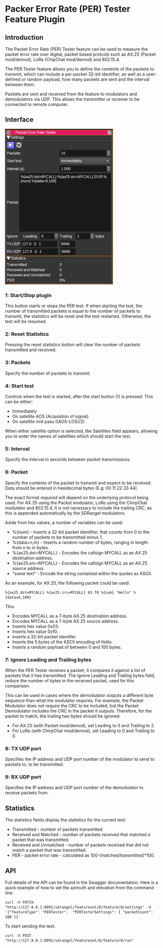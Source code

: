 <h1>Packer Error Rate (PER) Tester Feature Plugin</h1>

<h2>Introduction</h2>

The Packet Error Rate (PER) Tester feature can be used to measure the packet error rate over digital, packet based protcols such as AX.25 (Packet mod/demod), LoRa (ChipChat mod/demod) and 802.15.4.

The PER Tester feature allows you to define the contents of the packets to transmit, which can include a per-packet 32-bit identifier, as well as a user-defined or random payload, how many packets are sent and the interval between them.

Packets are sent and received from the feature to modulators and demodulators via UDP. This allows the transmitter or receiver to be connected to remote computer.

<h2>Interface</h2>

![PER Tester feature plugin GUI](../../../doc/img/PERTester_plugin.png)

<h3>1: Start/Stop plugin</h3>

This button starts or stops the PER test. If when starting the test, the number of transmitted packets is equal to the number of packets to transmit, the statistics will be reset and the test restarted. Otherwise, the test will be resumed.

<h3>2: Reset Statistics</h3>

Pressing the reset statistics button will clear the number of packets transmitted and received.

<h3>3: Packets</h3>

Specify the number of packets to transmit.

<h3>4: Start test</h3>

Controls when the test is started, after the start button (1) is pressed. This can be either:

* Immediately
* On satellite AOS (Acquistion of signal)
* On satellite mid pass ((AOS-LOS)/2)

When either satellite option is selected, the Satellites field appears, allowing you to enter the names of satellites which should start the test.

<h3>5: Interval</h3>

Specify the interval in seconds between packet transmissions.

<h3>6: Packet</h3>

Specify the contents of the packet to transmit and expect to be received. Data should be entered in hexidecimal bytes (E.g: 00 11 22 33 44).

The exact format required will depend on the underlying protocol being used. For AX.25 using the Packet modulator, LoRo using the ChirpChat modulator and 802.15.4, it is not necessary to include the trailing CRC, as this is appended automatically by the SDRangel modulators.

Aside from hex values, a number of variables can be used:

* %{num} - Inserts a 32-bit packet identifier, that counts from 0 to the number of packets to be transmitted minus 1.
* %{data=n,m} - Inserts a random number of bytes, ranging in length from n to m bytes.
* %{ax25.dst=MYCALL} - Encodes the callsign MYCALL as an AX.25 destination address.
* %{ax25.src=MYCALL} - Encodes the callsign MYCALL as an AX.25 source address.
* "some text" - Encode the string contained within the quotes as ASCII.

As an example, for AX.25, the following packet could be used:

    %{ax25.dst=MYCALL} %{ax25.src=MYCALL} 03 f0 %{num} "Hello" %{data=0,100}

This:

* Encodes MYCALL as a 7-byte AX.25 destination address.
* Encodes MYCALL as a 7-byte AX.25 source address.
* Inserts hex value 0x03.
* Inserts hex value 0xf0.
* Inserts a 32-bit packet identifer.
* Inserts the 5 bytes of the ASCII encoding of Hello.
* Inserts a random payload of between 0 and 100 bytes.

<h3>7: Ignore Leading and Trailing bytes</h3>

When the PER Tester receives a packet, it compares it against a list of packets that it has transmitted. The ignore Leading and Trailing bytes field, reduce the number of bytes in the received packet, used for this comparison.

This can be used in cases where the demodulator outputs a different byte sequence than what the modulator requires. For example, the Packet Modulator does not require the CRC to be included, but the Packet Demodulator includes the CRC in the packet it outputs. Therefore, for the packet to match, the trailing two bytes should be ignored.

* For AX.25 (with Packet mod/demod), set Leading to 0 and Trailing to 2.
* For LoRa (with ChirpChat mod/demod), set Leading to 0 and Trailing to 0.

<h3>8: TX UDP port</h3>

Specifies the IP address and UDP port number of the modulator to send to packets to, to be transmitted.

<h3>9: RX UDP port</h3>

Specifies the IP address and UDP port number of the demodulator to receive packets from.

<h2>Statistics</h2>

The statistics fields display the statistics for the current test:

* Transmitted - number of packets transmitted.
* Received and Matched - number of packets received that matched a packet that was transmitted.
* Received and Unmatched - number of packets received that did not match a packet that was transmitted.
* PER - packet error rate - calculated as 100-(matched/transmitted)*100.

<h2>API</h2>

Full details of the API can be found in the Swagger documentation. Here is a quick example of how to set the azimuth and elevation from the command line:

    curl -X PATCH "http://127.0.0.1:8091/sdrangel/featureset/0/feature/0/settings" -d '{"featureType": "PERTester",  "PERTesterSettings": { "packetCount": 100 }}'

To start sending the test:

    curl -X POST "http://127.0.0.1:8091/sdrangel/featureset/0/feature/0/run"
